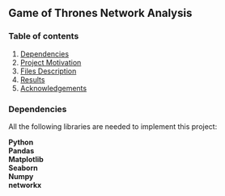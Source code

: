 ## Game of Thrones Network Analysis

### Table of contents 
1. [Dependencies](#dependencies)
2. [Project Motivation](#motivation)
3. [Files Description](#description)
4. [Results](#results)
5. [Acknowledgements](#acknowledgements)


### Dependencies <a name = "dependencies"></a>

All the following libraries are needed to implement this project:

**Python**<br>
**Pandas**<br>
**Matplotlib**<br>
**Seaborn**<br>
**Numpy**<br>
**networkx**<br>

